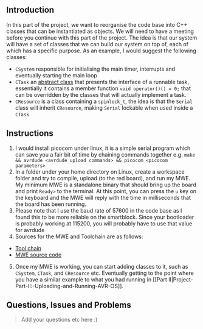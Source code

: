 ## Introduction
In this part of the project, we want to reorganise the code base into C++ classes that can be instantiated as objects. We will need to have a meeting before you continue with this part of the project. The idea is that our system will have a set of classes that we can build our system on top of, each of which has a specific purpose. As an example, I would suggest the following classes:

* `CSystem` responsible for initialising the main timer, interrupts and eventually starting the main loop
* `CTask` an [abstract class](https://en.wikipedia.org/wiki/Abstract_type) that presents the interface of a runnable task, essentially it contains a member function `void operator()() = 0;` that can be overridden by the classes that will actually implement a task.
* `CResource` is a class containing a `spinlock_t`, the idea is that the `Serial` class will inherit `CResource`, making `Serial` lockable when used inside a `CTask`

## Instructions
1. I would install picocom under linux, it is a simple serial program which can save you a fair bit of time by chaining commands together e.g. `make && avrdude <avrdude upload commands> && picocom <picocom parameters>`
2. In a folder under your home directory on Linux, create a workspace folder and try to compile, upload (to the red board), and run my MWE. My minimum MWE is a standalone binary that should bring up the board and print `Ready>` to the terminal. At this point, you can press the `u` key on the keyboard and the MWE will reply with the time in milliseconds that the board has been running.
3. Please note that I use the baud rate of 57600 in the code base as I found this to be more reliable on the smartblock. Since your bootloader is probably working at 115200, you will probably have to use that value for avrdude
4. Sources for the MWE and Toolchain are as follows:
 * [Tool chain](https://dl.dropboxusercontent.com/u/34090710/toolchain.tar.gz)
 * [MWE source code](https://dl.dropboxusercontent.com/u/34090710/codebase-source.tar.gz)
5. Once my MWE is working, you can start adding classes to it, such as `CSystem`, `CTask`, and `CResource` etc. Eventually getting to the point where you have a similar example to what you had running in [[Part II|Project-Part-II:-Uploading-and-Running-AVR-OS]]. 

## Questions, Issues and Problems

> Add your questions etc here :)